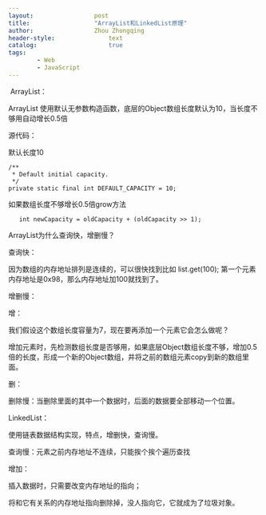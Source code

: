 ```yaml
---
layout:					post
title:					"ArrayList和LinkedList原理"
author:					Zhou Zhongqing
header-style:				text
catalog:					true
tags:
		- Web
		- JavaScript
---
```

​
ArrayList：

ArrayList 使用默认无参数构造函数，底层的Object数组长度默认为10，当长度不够用自动增长0.5倍

源代码：

默认长度10

    /**
     * Default initial capacity.
     */
    private static final int DEFAULT_CAPACITY = 10;
如果数组长度不够增长0.5倍grow方法

       int newCapacity = oldCapacity + (oldCapacity >> 1);
ArrayList为什么查询快，增删慢？

查询快：



因为数组的内存地址排列是连续的，可以很快找到比如 list.get(100); 第一个元素内存地址是0x98，那么内存地址加100就找到了。

增删慢：

增：



我们假设这个数组长度容量为7，现在要再添加一个元素它会怎么做呢？

增加元素时，先检测数组长度是否够用，如果底层Object数组长度不够，增加0.5倍的长度，形成一个新的Object数组，并将之前的数组元素copy到新的数组里面。

删：



删除慢：当删除里面的其中一个数据时，后面的数据要全部移动一个位置。

LinkedList：



使用链表数据结构实现，特点，增删快，查询慢。

查询慢：元素之前内存地址不连续，只能挨个挨个遍历查找

增加：



插入数据时，只需要改变内存地址的指向；



将和它有关系的内存地址指向删除掉，没人指向它，它就成为了垃圾对象。



​
